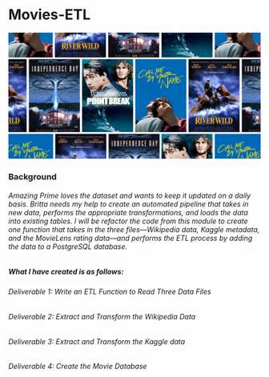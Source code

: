 # Movies-ETL
![alt text](https://github.com/Yoditatr/Movies-ETL/blob/main/movies.jpg?raw=true)

### Background
###### Amazing Prime loves the dataset and wants to keep it updated on a daily basis. Britta needs my help to create an automated pipeline that takes in new data, performs the appropriate transformations, and loads the data into existing tables. I will be refactor the code from this module to create one function that takes in the three files—Wikipedia data, Kaggle metadata, and the MovieLens rating data—and performs the ETL process by adding the data to a PostgreSQL database.

##### What I have created is as follows:

###### Deliverable 1: Write an ETL Function to Read Three Data Files
###### Deliverable 2: Extract and Transform the Wikipedia Data
###### Deliverable 3: Extract and Transform the Kaggle data
###### Deliverable 4: Create the Movie Database
